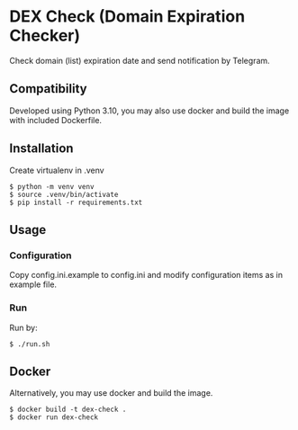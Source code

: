 # DEX Check (Domain Expiration Checker)

Check domain (list) expiration date and send notification by Telegram.
## Compatibility
Developed using Python 3.10, you may also use docker and build the image with included Dockerfile.
## Installation
Create virtualenv in .venv

```
$ python -m venv venv
$ source .venv/bin/activate
$ pip install -r requirements.txt
```
## Usage
### Configuration
Copy config.ini.example to config.ini and modify configuration items as in example file.
### Run
Run by:

```
$ ./run.sh
```

## Docker
Alternatively, you may use docker and build the image.

```
$ docker build -t dex-check .
$ docker run dex-check
```